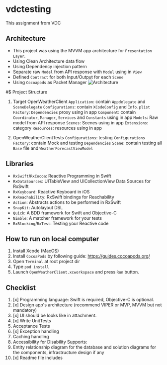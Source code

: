 # vdctesting
This assignment from VDC

## Architecture
- This project was using the MVVM app architecture for `Presentation Layer`.
- Using Clean Architecture data flow
- Using Dependency injection pattern  
- Separate raw `Model` from API response with `Model` using in `View`
- Defined `Contract` for both Input/Output for each `Scene`
- Using `Cocoapods` as Packet Manager
![Architecture]()

#$ Project Structure
1. Target OpenWeatherClient
`Application`: contain `Appdelegate` and `SceneDelegate`
`Configurations`: contain `XCodeConfig` and `Info.plist`
`Factory`: `Dependencies` proxy using in app
`Component`: contain `Coordinator`, `Manager`, `Services` and `Constants` using in app
`Models`: Raw model from API response
`Scenes`: Scenes using in app
`Extensions`: category
`Resources`: resources using in app

2. OpenWeatherClientTests
`Configurations`: testing `Configurations`
`Factory`: contain Mock and testing `Dependencies`
`Scene`: contain testing all `Base` file and `WeatherForecastViewModel`

## Libraries
- `RxSwift`/`RxCocoa`: Reactive Programming in Swift
- `RxDataSources`: UITableView and UICollectionView Data Sources for RxSwift
- `RxKeyboard`: Reactive Keyboard in iOS
- `RxReachability`: RxSwift bindings for Reachability
- `Action`: Abstracts actions to be performed in RxSwift
- `SnapKit`: Autolayout DSL
- `Quick`: A BDD framework for Swift and Objective-C
- `Nimble`: A matcher framework for your tests
- `RxBlocking`/`RxTest`: Testing your Reactive code


## How to run on local computer
1. Install Xcode (MacOS)
1. Install `CocoaPods` by following guide: https://guides.cocoapods.org/
2. Open `Terminal` at root project dir
3. Type `pod install`
4. Launch `OpenWeatherClient.xcworkspace` and press `Run` button.

## Checklist
1. [x] Programming language: Swift is required, Objective-C is optional.
2. [x] Design app's architecture (recommend VIPER or MVP, MVVM but not mandatory)
3. [x] UI should be looks like in attachment.
4. [x] Write UnitTests
5. Acceptance Tests
6. [x] Exception handling
7. Caching handling
8. Accessibility for Disability Supports:
9. Entity relationship diagram for the database and solution diagrams for the components, infrastructure design if any
10. [x] Readme file includes
 
